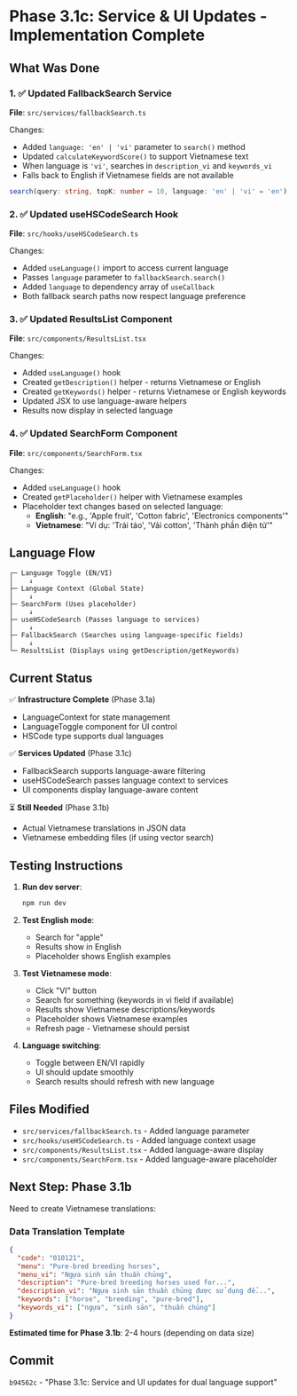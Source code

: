 # Phase 3.1c: Service & UI Updates - Implementation Complete

## What Was Done

### 1. ✅ Updated FallbackSearch Service
**File**: `src/services/fallbackSearch.ts`

Changes:
- Added `language: 'en' | 'vi'` parameter to `search()` method
- Updated `calculateKeywordScore()` to support Vietnamese text
- When language is `'vi'`, searches in `description_vi` and `keywords_vi`
- Falls back to English if Vietnamese fields are not available

```typescript
search(query: string, topK: number = 10, language: 'en' | 'vi' = 'en'): SearchResult[]
```

### 2. ✅ Updated useHSCodeSearch Hook
**File**: `src/hooks/useHSCodeSearch.ts`

Changes:
- Added `useLanguage()` import to access current language
- Passes `language` parameter to `fallbackSearch.search()`
- Added `language` to dependency array of `useCallback`
- Both fallback search paths now respect language preference

### 3. ✅ Updated ResultsList Component
**File**: `src/components/ResultsList.tsx`

Changes:
- Added `useLanguage()` hook
- Created `getDescription()` helper - returns Vietnamese or English
- Created `getKeywords()` helper - returns Vietnamese or English keywords
- Updated JSX to use language-aware helpers
- Results now display in selected language

### 4. ✅ Updated SearchForm Component
**File**: `src/components/SearchForm.tsx`

Changes:
- Added `useLanguage()` hook
- Created `getPlaceholder()` helper with Vietnamese examples
- Placeholder text changes based on selected language:
  - **English**: "e.g., 'Apple fruit', 'Cotton fabric', 'Electronics components'"
  - **Vietnamese**: "Ví dụ: 'Trái táo', 'Vải cotton', 'Thành phần điện tử'"

## Language Flow

```
┌─ Language Toggle (EN/VI)
│    ↓
├─ Language Context (Global State)
│    ↓
├─ SearchForm (Uses placeholder)
│    ↓
├─ useHSCodeSearch (Passes language to services)
│    ↓
├─ FallbackSearch (Searches using language-specific fields)
│    ↓
└─ ResultsList (Displays using getDescription/getKeywords)
```

## Current Status

✅ **Infrastructure Complete** (Phase 3.1a)
- LanguageContext for state management
- LanguageToggle component for UI control
- HSCode type supports dual languages

✅ **Services Updated** (Phase 3.1c)
- FallbackSearch supports language-aware filtering
- useHSCodeSearch passes language context to services
- UI components display language-aware content

⏳ **Still Needed** (Phase 3.1b)
- Actual Vietnamese translations in JSON data
- Vietnamese embedding files (if using vector search)

## Testing Instructions

1. **Run dev server**:
   ```bash
   npm run dev
   ```

2. **Test English mode**:
   - Search for "apple"
   - Results show in English
   - Placeholder shows English examples

3. **Test Vietnamese mode**:
   - Click "VI" button
   - Search for something (keywords in vi field if available)
   - Results show Vietnamese descriptions/keywords
   - Placeholder shows Vietnamese examples
   - Refresh page - Vietnamese should persist

4. **Language switching**:
   - Toggle between EN/VI rapidly
   - UI should update smoothly
   - Search results should refresh with new language

## Files Modified
- `src/services/fallbackSearch.ts` - Added language parameter
- `src/hooks/useHSCodeSearch.ts` - Added language context usage
- `src/components/ResultsList.tsx` - Added language-aware display
- `src/components/SearchForm.tsx` - Added language-aware placeholder

## Next Step: Phase 3.1b

Need to create Vietnamese translations:

### Data Translation Template
```json
{
  "code": "010121",
  "menu": "Pure-bred breeding horses",
  "menu_vi": "Ngựa sinh sản thuần chủng",
  "description": "Pure-bred breeding horses used for...",
  "description_vi": "Ngựa sinh sản thuần chủng được sử dụng để...",
  "keywords": ["horse", "breeding", "pure-bred"],
  "keywords_vi": ["ngựa", "sinh sản", "thuần chủng"]
}
```

**Estimated time for Phase 3.1b**: 2-4 hours (depending on data size)

## Commit
`b94562c` - "Phase 3.1c: Service and UI updates for dual language support"
